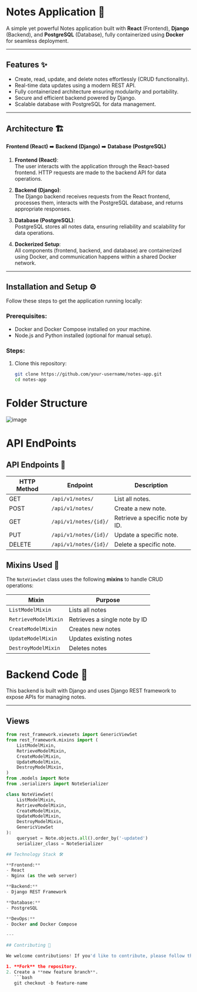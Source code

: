 # Notes Application 📒  

A simple yet powerful Notes application built with **React** (Frontend), **Django** (Backend), and **PostgreSQL** (Database), fully containerized using **Docker** for seamless deployment.

---

## Features ✨

- Create, read, update, and delete notes effortlessly (CRUD functionality).
- Real-time data updates using a modern REST API.
- Fully containerized architecture ensuring modularity and portability.
- Secure and efficient backend powered by Django.
- Scalable database with PostgreSQL for data management.

---

## Architecture 🏗️

**Frontend (React)** ➡️ **Backend (Django)** ➡️ **Database (PostgreSQL)**  

1. **Frontend (React)**:  
   The user interacts with the application through the React-based frontend. HTTP requests are made to the backend API for data operations.

2. **Backend (Django)**:  
   The Django backend receives requests from the React frontend, processes them, interacts with the PostgreSQL database, and returns appropriate responses.

3. **Database (PostgreSQL)**:  
   PostgreSQL stores all notes data, ensuring reliability and scalability for data operations.

4. **Dockerized Setup**:  
   All components (frontend, backend, and database) are containerized using Docker, and communication happens within a shared Docker network.

---

## Installation and Setup ⚙️  

Follow these steps to get the application running locally:

### Prerequisites:
- Docker and Docker Compose installed on your machine.
- Node.js and Python installed (optional for manual setup).

### Steps:

1. Clone this repository:
   ```bash
   git clone https://github.com/your-username/notes-app.git
   cd notes-app
# Folder Structure
![image](https://github.com/user-attachments/assets/66c95c0e-83a9-40f1-a428-4be86d95217d)



# API EndPoints

## API Endpoints 📡  

| HTTP Method | Endpoint              | Description                         |
|-------------|-----------------------|-------------------------------------|
| GET         | `/api/v1/notes/`      | List all notes.                     |
| POST        | `/api/v1/notes/`      | Create a new note.                  |
| GET         | `/api/v1/notes/{id}/` | Retrieve a specific note by ID.     |
| PUT         | `/api/v1/notes/{id}/` | Update a specific note.             |
| DELETE      | `/api/v1/notes/{id}/` | Delete a specific note.             |



## Mixins Used 🔗  

The `NoteViewSet` class uses the following **mixins** to handle CRUD operations:

| Mixin                | Purpose                        |
|----------------------|--------------------------------|
| `ListModelMixin`     | Lists all notes               |
| `RetrieveModelMixin` | Retrieves a single note by ID |
| `CreateModelMixin`   | Creates new notes             |
| `UpdateModelMixin`   | Updates existing notes        |
| `DestroyModelMixin`  | Deletes notes                 |


# Backend Code 📂  

This backend is built with Django and uses Django REST framework to expose APIs for managing notes.  

---

## Views  

```python
from rest_framework.viewsets import GenericViewSet
from rest_framework.mixins import (
    ListModelMixin,
    RetrieveModelMixin,
    CreateModelMixin,
    UpdateModelMixin,
    DestroyModelMixin,
)
from .models import Note
from .serializers import NoteSerializer

class NoteViewSet(
    ListModelMixin,
    RetrieveModelMixin,
    CreateModelMixin,
    UpdateModelMixin,
    DestroyModelMixin,
    GenericViewSet
):
    queryset = Note.objects.all().order_by('-updated')
    serializer_class = NoteSerializer

## Technology Stack 🛠️  

**Frontend:**  
- React  
- Nginx (as the web server)  

**Backend:**  
- Django REST Framework  

**Database:**  
- PostgreSQL  

**DevOps:**  
- Docker and Docker Compose  

---

## Contributing 🤝  

We welcome contributions! If you'd like to contribute, please follow these steps:  

1. **Fork** the repository.  
2. Create a **new feature branch**.  
   ```bash
   git checkout -b feature-name

